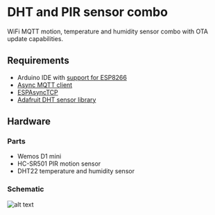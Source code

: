 # DHT and PIR sensor combo

WiFi MQTT motion, temperature and humidity sensor combo with OTA update capabilities.

## Requirements
* Arduino IDE with [support for ESP8266](https://github.com/esp8266/Arduino)
* [Async MQTT client](https://github.com/marvinroger/async-mqtt-client)
* [ESPAsyncTCP](https://github.com/me-no-dev/ESPAsyncTCP)
* [Adafruit DHT sensor library](https://github.com/adafruit/DHT-sensor-library)

## Hardware
### Parts
* Wemos D1 mini
* HC-SR501 PIR motion sensor
* DHT22 temperature and humidity sensor

### Schematic

![alt text](https://moreillon.duckdns.org/projects/iot/images/dht_pir_schema.png)
